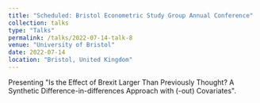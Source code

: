 ```yaml
---
title: "Scheduled: Bristol Econometric Study Group Annual Conference"
collection: talks
type: "Talks"
permalink: /talks/2022-07-14-talk-8
venue: "University of Bristol"
date: 2022-07-14
location: "Bristol, United Kingdom"
---
```


Presenting "Is the Effect of Brexit Larger Than Previously Thought? A Synthetic Difference-in-differences Approach with (-out) Covariates".
